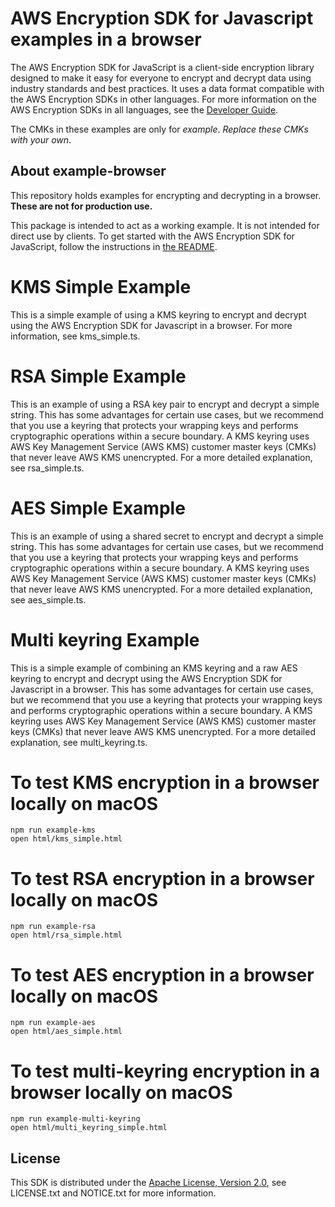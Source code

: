 # AWS Encryption SDK for Javascript examples in a browser

The AWS Encryption SDK for JavaScript is a client-side encryption library
designed to make it easy for everyone to encrypt
and decrypt data using industry standards and best practices.
It uses a data format compatible with the AWS Encryption SDKs in other languages.
For more information on the AWS Encryption SDKs in all languages,
see the [Developer Guide](https://docs.aws.amazon.com/encryption-sdk/latest/developer-guide/introduction.html).

The CMKs in these examples are only for *example*.
*Replace these CMKs with your own*.

## About example-browser
This repository holds examples for encrypting and decrypting in a browser.
**These are not for production use.**

This package is intended to act as a working example.
It is not intended for direct use by clients.
To get started with the AWS Encryption SDK for JavaScript,
follow the instructions in [the README](https://github.com/awslabs/aws-encryption-sdk-javascript/blob/master/README.md).

# KMS Simple Example

This is a simple example of using a KMS keyring to encrypt
and decrypt using the AWS Encryption SDK for Javascript in a browser.
For more information, see kms_simple.ts.

# RSA Simple Example

This is an example of using a RSA key pair to encrypt and decrypt a simple string. 
This has some advantages for certain use cases,
but we recommend that you use a keyring that protects your wrapping keys
and performs cryptographic operations within a secure boundary.
A KMS keyring uses AWS Key Management Service (AWS KMS) customer master keys (CMKs) that never leave AWS KMS unencrypted. 
For a more detailed explanation, see rsa_simple.ts.

# AES Simple Example

This is an example of using a shared secret to encrypt and decrypt a simple string. 
This has some advantages for certain use cases,
but we recommend that you use a keyring that protects your wrapping keys
and performs cryptographic operations within a secure boundary.
A KMS keyring uses AWS Key Management Service (AWS KMS) customer master keys (CMKs) that never leave AWS KMS unencrypted. 
For a more detailed explanation, see aes_simple.ts.

# Multi keyring Example

This is a simple example of combining an KMS keyring
and a raw AES keyring to encrypt
and decrypt using the AWS Encryption SDK for Javascript in a browser.
This has some advantages for certain use cases,
but we recommend that you use a keyring that protects your wrapping keys
and performs cryptographic operations within a secure boundary.
A KMS keyring uses AWS Key Management Service (AWS KMS) customer master keys (CMKs) that never leave AWS KMS unencrypted. 
For a more detailed explanation, see multi_keyring.ts.

# To test KMS encryption in a browser locally on macOS

```
npm run example-kms
open html/kms_simple.html
```

# To test RSA encryption in a browser locally on macOS

```
npm run example-rsa
open html/rsa_simple.html
```

# To test AES encryption in a browser locally on macOS

```
npm run example-aes
open html/aes_simple.html
```

# To test multi-keyring encryption in a browser locally on macOS

```
npm run example-multi-keyring
open html/multi_keyring_simple.html
```

## License

This SDK is distributed under the
[Apache License, Version 2.0](http://www.apache.org/licenses/LICENSE-2.0),
see LICENSE.txt and NOTICE.txt for more information.
